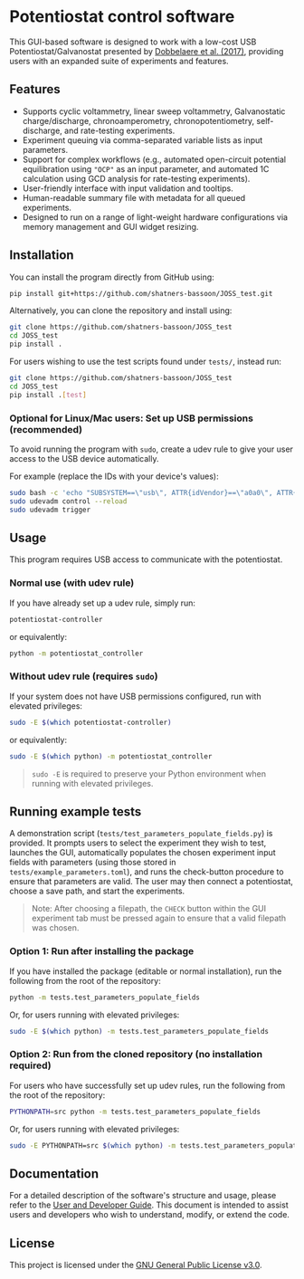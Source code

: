 # Potentiostat control software

This GUI-based software is designed to work with a low-cost USB Potentiostat/Galvanostat presented by [Dobbelaere et al. (2017)](https://doi.org/10.1016/j.ohx.2017.08.001), providing users with an expanded suite of experiments and features.


## Features

- Supports cyclic voltammetry, linear sweep voltammetry, Galvanostatic charge/discharge, chronoamperometry, chronopotentiometry, self-discharge, and rate-testing experiments.
- Experiment queuing via comma-separated variable lists as input parameters.
- Support for complex workflows (e.g., automated open-circuit potential equilibration using `"OCP"` as an input parameter, and automated 1C calculation using GCD analysis for rate-testing experiments).
- User-friendly interface with input validation and tooltips.
- Human-readable summary file with metadata for all queued experiments.
- Designed to run on a range of light-weight hardware configurations via memory management and GUI widget resizing.


## Installation

You can install the program directly from GitHub using:

```bash
pip install git+https://github.com/shatners-bassoon/JOSS_test.git
```

Alternatively, you can clone the repository and install using:
```bash
git clone https://github.com/shatners-bassoon/JOSS_test
cd JOSS_test
pip install .
```

For users wishing to use the test scripts found under `tests/`, instead run:
```bash
git clone https://github.com/shatners-bassoon/JOSS_test
cd JOSS_test
pip install .[test]
```

### Optional for Linux/Mac users: Set up USB permissions (recommended)

To avoid running the program with `sudo`, create a udev rule to give your user access to the USB device automatically.

For example (replace the IDs with your device's values):
```bash
sudo bash -c 'echo "SUBSYSTEM==\"usb\", ATTR{idVendor}==\"a0a0\", ATTR{idProduct}==\"0002\", MODE=\"0666\"" > /etc/udev/rules.d/99-usb-potentiostat.rules'
sudo udevadm control --reload
sudo udevadm trigger
```


## Usage

This program requires USB access to communicate with the potentiostat.

### Normal use (with udev rule)

If you have already set up a udev rule, simply run:
```bash
potentiostat-controller
```
or equivalently:
```bash
python -m potentiostat_controller
```

### Without udev rule (requires `sudo`)

If your system does not have USB permissions configured, run with elevated privileges:
```bash
sudo -E $(which potentiostat-controller)
```
or equivalently:
```bash
sudo -E $(which python) -m potentiostat_controller
```
> `sudo -E` is required to preserve your Python environment when running with elevated privileges.


## Running example tests

A demonstration script (`tests/test_parameters_populate_fields.py`) is provided. It prompts users to select the experiment they wish to test, launches the GUI, automatically populates the chosen experiment input fields with parameters (using those stored in `tests/example_parameters.toml`), and runs the check-button procedure to ensure that parameters are valid. The user may then connect a potentiostat, choose a save path, and start the experiments.
> Note: After choosing a filepath, the `CHECK` button within the GUI experiment tab must be pressed again to ensure that a valid filepath was chosen.

### Option 1: Run after installing the package

If you have installed the package (editable or normal installation), run the following from the root of the repository:
```bash
python -m tests.test_parameters_populate_fields
```
Or, for users running with elevated privileges:
```bash
sudo -E $(which python) -m tests.test_parameters_populate_fields
```

### Option 2: Run from the cloned repository (no installation required)

For users who have successfully set up udev rules, run the following from the root of the repository:
```bash
PYTHONPATH=src python -m tests.test_parameters_populate_fields
```
Or, for users running with elevated privileges:
```bash
sudo -E PYTHONPATH=src $(which python) -m tests.test_parameters_populate_fields
```


## Documentation

For a detailed description of the software's structure and usage, please refer to the [User and Developer Guide](User_and_Developer_Guide.pdf). This document is intended to assist users and developers who wish to understand, modify, or extend the code.

## License

This project is licensed under the [GNU General Public License v3.0](LICENSE).
